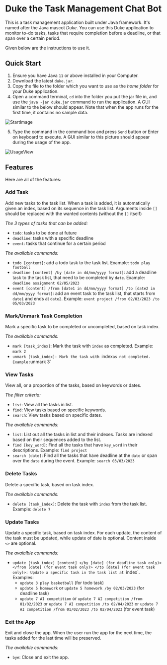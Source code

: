 # Duke the Task Management Chat Bot

This is a task management application built under Java framework. It's named after the Java mascot _Duke_. You can use this Duke application to monitor to-do tasks, tasks that require completion before a deadline, or that span over a certain period. 

Given below are the instructions to use it.

## Quick Start

1. Ensure you have Java `11` or above installed in your Computer.
2. Download the latest `duke.jar`.
3. Copy the file to the folder which you want to use as the *home folder* for your Duke application.
4. Open a command terminal, `cd` into the folder you put the jar file in, and use the `java -jar duke.jar` command to run the application.
A GUI similar to the below should appear. Note that when the app runs for the first time, it contains no sample data.

![StartImage](https://user-images.githubusercontent.com/97591125/219017325-ea973d80-1003-4cc0-9c6e-11a15d36e775.png)

5. Type the command in the command box and press `Send` button or Enter on keyboard to execute.
A GUI similar to this picture should appear during the usage of the app.

![UsageView](https://user-images.githubusercontent.com/97591125/219632953-aea9e6de-5438-42b6-981e-78143e846c1c.png)

## Features

Here are all of the features:

### Add Task

Add new tasks to the task list. 
When a task is added, it is automatically given an index, based on its sequence in the task list.
Arguments inside `[]` should be replaced with the wanted contents (without the `[]` itself)

*The 3 types of tasks that can be added:* 
* `todo`: tasks to be done at future
* `deadline`: tasks with a specific deadline
* `event`: tasks that continue for a certain period

*The available commands:*
* `todo [content]`: add a todo task to the task list. Example: `todo play football`
* `deadline [content] /by [date in dd/mm/yyyy format]`: add a deadline task to the task list, that need to be completed by `date`. Example: `deadline assignment 02/05/2023`
* `event [content] /from [date1 in dd/mm/yyyy format] /to [date2 in dd/mm/yyyy format]`: add an event task to the task list, that starts from `date1` and ends at `date2`. Example: `event project /from 02/03/2023 /to 05/03/2023`

### Mark/Unmark Task Completion

Mark a specific task to be completed or uncompleted, based on task index.

*The available commands:*
* `mark [task_index]`: Mark the task with `index` as completed. Example: `mark 2`
* `unmark [task_index]: Mark the task with `index` as not completed. Example: `unmark 3`

### View Tasks

View all, or a proportion of the tasks, based on keywords or dates.

*The filter criteria:*
* `list`: View all the tasks in list.
* `find`: View tasks based on specific keywords.
* `search`: View tasks based on specific dates.

*The available commands:*
* `list`: List out all the tasks in list and their indexes. Tasks are indexed based on their sequences added to the list. 
* `find [key_word]`: Find all the tasks that have `key_word` in their descriptions. Example: `find project`
* `search [date]`: Find all the tasks that have deadline at the `date` or span over the `date` during the event. Example: `search 03/03/2023`

### Delete Tasks

Delete a specific task, based on task index.

*The available commands:*
* `delete [task_index]`: Delete the task with `index` from the task list. Example: `delete 7`

### Update Tasks

Update a specific task, based on task index. 
For each update, the content of the task must be updated, while update of date is optional. Content inside `<>` are optional.

*The avaialble commands:*
* `update [task_index] [content] </by [date] (for deadline task only)> </from [date] (for event task only)> </to [date] (for event task only)>: Update a specific task in the task list at `index`. Examples:
   * `update 3 play basketball` (for todo task)
   * `update 5 homework` or `update 5 homework /by 02/03/2023` (for deadline task)
   * `update 7 AI competition` or `update 7 AI competition /from 01/02/2023` or `update 7 AI competition /to 02/04/2023` or `update 7 AI competition /from 01/02/2023 /to 02/04/2023` (for event task)

### Exit the App

Exit and close the app. When the user run the app for the next time, the tasks added for the last time will be preserved.

*The available commands:*
* `bye`: Close and exit the app.